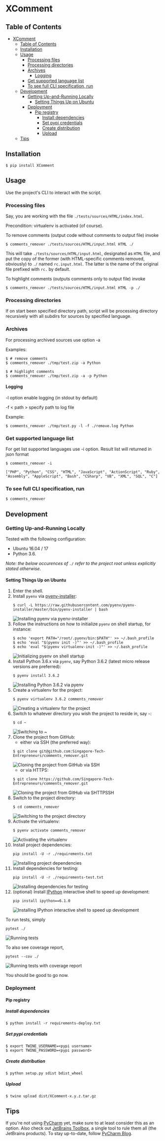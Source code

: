 # XComment


## Table of Contents

* [XComment](#xcomment)
  * [Table of Contents](#table-of-contents)
  * [Installation<a name="user-content-installation"></a>](#installation)
  * [Usage<a name="user-content-usage"></a>](#usage)
     * [Processing files](#processing-files)
     * [Processing directories](#processing-directories)
     * [Archives](#archives)
        * [Logging](#logging)
     * [Get supported language list](#get-supported-language-list)
     * [To see full CLI specification, run](#to-see-full-cli-specification-run)
  * [Development<a name="user-content-development"></a>](#development)
     * [Getting Up-and-Running Locally<a name="user-content-getting-up-and-running-locally"></a>](#getting-up-and-running-locally)
        * [Setting Things Up on Ubuntu<a name="user-content-setting-things-up-on-ubuntu"></a>](#setting-things-up-on-ubuntu)
     * [Deployment](#deployment)
        * [Pip registry](#pip-registry)
           * [Install dependencies](#install-dependencies)
           * [Set pypi credentials](#set-pypi-credentials)
           * [Create distribution](#create-distribution)
           * [Upload](#upload)
  * [Tips<a name="user-content-tips"></a>](#tips)

## Installation<a name="installation">

```shell
$ pip install XComment
```

## Usage<a name="usage"></a>

Use the project's CLI to interact with the script.

### Processing files

Say, you are working with the file `./tests/sources/HTML/index.html`.

Precondition: virtualenv is activated (of course).

To remove comments (output code without comments to output file) invoke

```shell
$ comments_remover ./tests/sources/HTML/input.html HTML ./
```
This will take `./tests/sources/HTML/input.html`, designated as `HTML` file, and put the copy of the former (with HTML-specific comments removed, obviously) to `./` named `rc.input.html`. The latter is the name of the original file prefixed with `rc.` by default.

To highlight comments (outputs comments only to output file) invoke

```shell
$ comments_remover ./tests/sources/HTML/input.html HTML -p ./
```


### Processing directories

If on start been specified directory path, script will be processing directory recursively with all subdirs for sources by specified language.


### Archives

For processing archived sources use option -a

Examples:

```shell
$ # remove comments
$ comments_remover ./tmp/test.zip -a Python

$ # highlight comments
$ comments_remover ./tmp/test.zip -a -p Python
```

#### Logging

-l option enable logging (in stdout by default)

-f < path > specify path to log file

Example:

```shell
$ comments_remover ./tmp/test.py -l -f ./remove.log Python
```

### Get supported language list

For get list supported languages use -i option.
Result list will returned in json format


```shell
$ comments_remover -i

["PHP", "Python", "CSS", "HTML", "JavaScript", "ActionScript", "Ruby",
"Assembly", "AppleScript", "Bash", "CSharp", "VB", "XML", "SQL", "C"]

```

### To see full CLI specification, run


```shell
$ comments_remover
```


## Development<a name="development"></a>


### Getting Up-and-Running Locally<a name="getting-up-and-running-locally"></a>

Tested with the following configuration:

* Ubuntu 16.04 / 17
* Python 3.6.

*Note: the below occurences of `./` refer to the project root unless explicitly stated otherwise*.


#### Setting Things Up on Ubuntu<a name="setting-things-up-on-ubuntu"></a>

1. Enter the shell.
1. Install `pyenv` via [pyenv-installer](https://github.com/pyenv/pyenv-installer):
    ```shell
    $ curl -L https://raw.githubusercontent.com/pyenv/pyenv-installer/master/bin/pyenv-installer | bash
    ```
    ![Installing `pyenv` via [pyenv-installer](https://github.com/pyenv/pyenv-installer)](./docs/images/pyenv-installer.png)
1. Follow the instructions on how to initialize `pyenv` on shell startup, for instance:
    ```shell
    $ echo 'export PATH="/root/.pyenv/bin:$PATH"' >> ~/.bash_profile
    $ echo 'eval "$(pyenv init -)"' >> ~/.bash_profile
    $ echo 'eval "$(pyenv virtualenv-init -)"' >> ~/.bash_profile
    ```
    ![Initializing `pyenv` on shell startup](./docs/images/initialize-pyenv-with-shell.png)
1. Install Python 3.6.x via `pyenv`, say Python 3.6.2 (latest micro release versions are preferred):
    ```shell
    $ pyenv install 3.6.2
    ```
    ![Installing Python 3.6.2 via `pyenv`](./docs/images/pyenv-install-3-6-2.png)
1. Create a virtualenv for the project:
    ```shell
    $ pyenv virtualenv 3.6.2 comments_remover
    ```
    ![Creating a virtualenv for the project](./docs/images/pyenv-virtualenv-3.6.2-comments_remover.png)
1. Switch to whatever directory you wish the project to reside in, say `~`:
    ```shell
    $ cd ~
    ```
    ![Switching to `~`](./docs/images/cd-~.png)
1. Clone the project from GitHub:
    * either via SSH (the preferred way):
    ```shell
    $ git clone git@github.com:Singapore-Tech-Entrepreneurs/comments_remover.git
    ```
    ![Cloning the project from GitHub via SSH](./docs/images/git-clone-gitatgithub-com-singapore-tech-entrepreneurs-comments-remover-git.png)
    * or via HTTPS:
    ```shell
    $ git clone https://github.com/Singapore-Tech-Entrepreneurs/comments_remover.git
    ```
    ![Cloning the project from GitHub via SHTTPSSH](./docs/images/git-clone-https-github-com-singapore-tech-entrepreneurs-comments-remover-git.png)
1. Switch to the project directory:
    ```shell
    $ cd comments_remover
    ```
    ![Switching to the project directory](./docs/images/cd-comments_remover.png)
1. Activate the virtualenv:
    ```shell
    $ pyenv activate comments_remover
    ```
    ![Activating the virtualenv](./docs/images/pyenv-activate-comments_remover.png)
1. Install project dependencies:
    ```shell
    pip install -U -r ./requirements.txt
    ```
    ![Installing project dependencies](./docs/images/pip-install-u-r-requirements-txt.png)
1. Install dependencies for testing:
    ```shell
    pip install -U -r ./requirements-test.txt
    ```
    ![Installing dependencies for testing](./docs/images/pip-install-u-r-requirements-test-txt.png)
1. (optional) Install [IPython](https://ipython.org/) interactive shell to speed up development:
    ```shell
    pip install ipython==6.1.0
    ```
    ![Installing [IPython](https://ipython.org/) interactive shell to speed up development](./docs/images/pip-install-ipython-6-1-0.png)
    
To run tests, simply

```shell
pytest ./
```
![Running tests](./docs/images/pytest.png)

To also see coverage report,

```shell
pytest --cov ./
```
![Running tests with coverage report](./docs/images/pytest-cov.png)

You should be good to go now.

### Deployment

#### Pip registry

##### Install dependencies
```shell
$ python install -r requirements-deploy.txt
```

##### Set pypi credentials
```shell
$ export TWINE_USERNAME=<pypi username>
$ export TWINE_PASSWORD=<pypi password>
```

##### Create distribution
```shell
$ python setup.py sdist bdist_wheel
```

##### Upload
```shell
$ twine upload dist/XComment-x.y.z.tar.gz
```



## Tips<a name="tips"></a>

If you're not using [PyCharm](https://www.jetbrains.com/pycharm/) yet, make sure to at least consider this as an option. 
Also check out [JetBrains Toolbox](https://www.jetbrains.com/toolbox/), a single tool to rule them all (the JetBrains products). 
To stay up-to-date, follow [PyCharm Blog](https://blog.jetbrains.com/pycharm/). 
